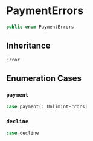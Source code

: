 # PaymentErrors

``` swift
public enum PaymentErrors
```

## Inheritance

`Error`

## Enumeration Cases

### `payment`

``` swift
case payment(: UnlimintErrors)
```

### `decline`

``` swift
case decline
```
